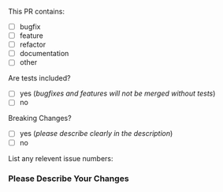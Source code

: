 <!--
  ⚡️ katchow! We ❤️ Pull Requests!

  If you remove or skip this template, you'll make the 🐼 sad and the mighty god
  of Github will appear and pile-drive the close button from a great height
  while making animal noises.

  Pull Request Requirements:
  * Please include tests to illustrate the problem this PR resolves.
  * Please lint your changes by running `npm run lint` before creating a PR.

  Please place an x (no spaces - [x]) in all [ ] that apply.
-->

This PR contains:
- [ ] bugfix
- [ ] feature
- [ ] refactor
- [ ] documentation
- [ ] other

Are tests included?
- [ ] yes (*bugfixes and features will not be merged without tests*)
- [ ] no

Breaking Changes?
- [ ] yes (*please describe clearly in the description*)
- [ ] no

List any relevent issue numbers:

### Please Describe Your Changes

<!--
  Please be thorough and clearly explain the problem being solved.
  * If this PR adds a feature, look for previous discussion on the feature by searching the issues first.
  * Is this PR related to an issue?
-->
